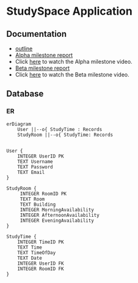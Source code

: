 # StudySpace Application

## Documentation

- [outline](./Project_Outline.pdf)
- [Alpha milestone report](./Project_Alpha_submission.pdf) 
- Click [here](https://youtu.be/0Scy31VG_Yc) to watch the Alpha milestone video.
- [Beta milestone report](./Project_Beta_submission.pdf)
- Click [here](https://youtu.be/p8YCdtdoTZA) to watch the Beta milestone video.

## Database

### ER

```mermaid
erDiagram
    User ||--o{ StudyTime : Records
    StudyRoom ||--o{ StudyTime: Records
    

User {
    INTEGER UserID PK
    TEXT Username
    TEXT Password
    TEXT Email
}

StudyRoom {
     INTEGER RoomID PK
     TEXT Room
     TEXT Building
     INTEGER MorningAvailability 
     INTEGER AfternoonAvailability 
     INTEGER EveningAvailability 
}

StudyTime {
    INTEGER TimeID PK
    TEXT Time
    TEXT TimeOfDay
    TEXT Date
    INTEGER UserID FK
    INTEGER RoomID FK
}
```


